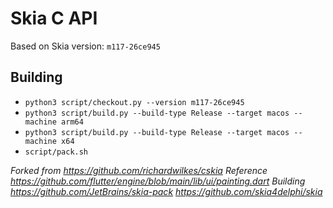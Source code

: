 # Skia C API

Based on Skia version: `m117-26ce945`

## Building

- `python3 script/checkout.py --version m117-26ce945`
- `python3 script/build.py --build-type Release --target macos --machine arm64`
- `python3 script/build.py --build-type Release --target macos --machine x64`
- `script/pack.sh`

_Forked from https://github.com/richardwilkes/cskia_
_Reference https://github.com/flutter/engine/blob/main/lib/ui/painting.dart_
_Building https://github.com/JetBrains/skia-pack_
_https://github.com/skia4delphi/skia_
